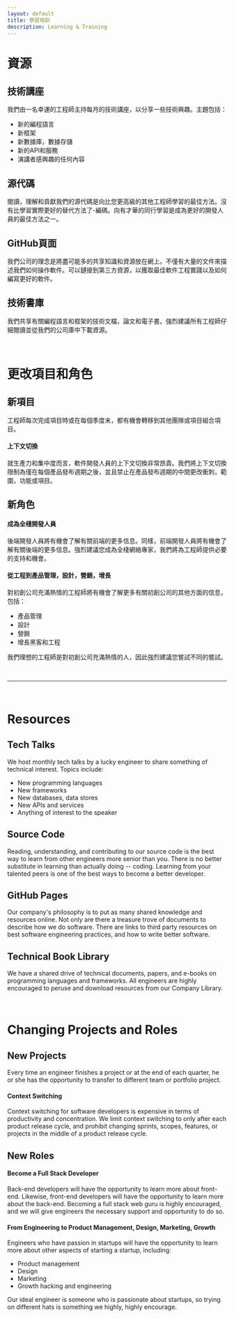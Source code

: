 ```yaml
---
layout: default
title: 學習培訓
description: Learning & Training
---
```


# 資源

## 技術講座

我們由一名幸運的工程師主持每月的技術講座，以分享一些技術興趣。主題包括：

* 新的編程語言
* 新框架
* 新數據庫，數據存儲
* 新的API和服務
* 演講者感興趣的任何內容

## 源代碼

閱讀，理解和貢獻我們的源代碼是向比您更高級的其他工程師學習的最佳方法。沒有比學習實際更好的替代方法了-編碼。向有才華的同行學習是成為更好的開發人員的最佳方法之一。

## GitHub頁面

我們公司的理念是將盡可能多的共享知識和資源放在網上。不僅有大量的文件來描述我們如何操作軟件。可以鏈接到第三方資源，以獲取最佳軟件工程實踐以及如何編寫更好的軟件。

## 技術書庫

我們共享有關編程語言和框架的技術文檔，論文和電子書。強烈建議所有工程師仔細閱讀並從我們的公司庫中下載資源。

<br>

# 更改項目和角色

## 新項目

工程師每次完成項目時或在每個季度末，都有機會轉移到其他團隊或項目組合項目。

#### 上下文切換

就生產力和集中度而言，軟件開發人員的上下文切換非常昂貴。我們將上下文切換限制為僅在每個產品發布週期之後，並且禁止在產品發布週期的中間更改衝刺，範圍，功能或項目。

## 新角色

#### 成為全棧開發人員

後端開發人員將有機會了解有關前端的更多信息。同樣，前端開發人員將有機會了解有關後端的更多信息。強烈建議您成為全棧網絡專家，我們將為工程師提供必要的支持和機會。


#### 從工程到產品管理，設計，營銷，增長

對初創公司充滿熱情的工程師將有機會了解更多有關初創公司的其他方面的信息，包括：

* 產品管理
* 設計
* 營銷
* 增長黑客和工程

我們理想的工程師是對初創公司充滿熱情的人，因此強烈建議您嘗試不同的嘗試。

<br>

---

<br>

# Resources

## Tech Talks

We host monthly tech talks by a lucky engineer to share something of technical interest. Topics include:

* New programming languages
* New frameworks
* New databases, data stores
* New APIs and services
* Anything of interest to the speaker

## Source Code

Reading, understanding, and contributing to our source code is the best way to learn from other engineers more senior than you. There is no better substitute in learning than actually doing -- coding. Learning from your talented peers is one of the best ways to become a better developer.

## GitHub Pages

Our company's philosophy is to put as many shared knowledge and resources online. Not only are there a treasure trove of documents to describe how we do software. There are links to third party resources on best software engineering practices, and how to write better software.

## Technical Book Library 

We have a shared drive of technical documents, papers, and e-books on programming languages and frameworks. All engineers are highly encouraged to peruse and download resources from our Company Library.

<br>

# Changing Projects and Roles

## New Projects

Every time an engineer finishes a project or at the end of each quarter, he or she has the opportunity to transfer to different team or portfolio project.

#### Context Switching

Context switching for software developers is expensive in terms of productivity and concentration. We limit context switching to only after each product release cycle, and prohibit changing sprints, scopes, features, or projects in the middle of a product release cycle.

## New Roles

#### Become a Full Stack Developer

Back-end developers will have the opportunity to learn more about front-end. Likewise, front-end developers will have the opportunity to learn more about the back-end. Becoming a full stack web guru is highly encouraged, and we will give engineers the necessary support and opportunity to do so.


#### From Engineering to Product Management, Design, Marketing, Growth

Engineers who have passion in startups will have the opportunity to learn more about other aspects of starting a startup, including:

* Product management
* Design
* Marketing
* Growth hacking and engineering

Our ideal engineer is someone who is passionate about startups, so trying on different hats is something we highly, highly encourage.